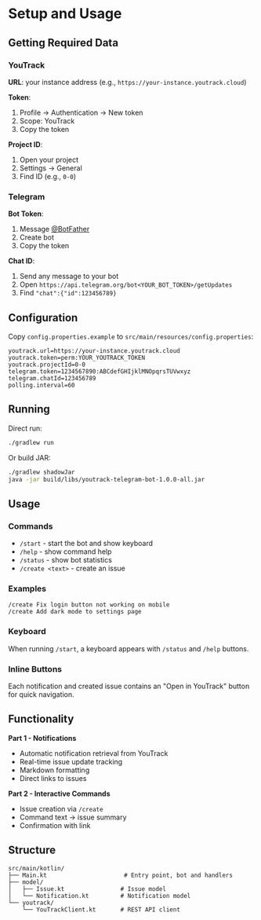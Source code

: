 # Setup and Usage

## Getting Required Data

### YouTrack

**URL**: your instance address (e.g., `https://your-instance.youtrack.cloud`)

**Token**: 
1. Profile → Authentication → New token
2. Scope: YouTrack
3. Copy the token

**Project ID**:
1. Open your project
2. Settings → General
3. Find ID (e.g., `0-0`)

### Telegram

**Bot Token**:
1. Message [@BotFather](https://t.me/BotFather)
2. Create bot
3. Copy the token

**Chat ID**:
1. Send any message to your bot
2. Open `https://api.telegram.org/bot<YOUR_BOT_TOKEN>/getUpdates`
3. Find `"chat":{"id":123456789}`

## Configuration

Copy `config.properties.example` to `src/main/resources/config.properties`:

```properties
youtrack.url=https://your-instance.youtrack.cloud
youtrack.token=perm:YOUR_YOUTRACK_TOKEN
youtrack.projectId=0-0
telegram.token=1234567890:ABCdefGHIjklMNOpqrsTUVwxyz
telegram.chatId=123456789
polling.interval=60
```

## Running

Direct run:
```bash
./gradlew run
```

Or build JAR:
```bash
./gradlew shadowJar
java -jar build/libs/youtrack-telegram-bot-1.0.0-all.jar
```

## Usage

### Commands

- `/start` - start the bot and show keyboard
- `/help` - show command help
- `/status` - show bot statistics
- `/create <text>` - create an issue

### Examples

```
/create Fix login button not working on mobile
/create Add dark mode to settings page
```

### Keyboard

When running `/start`, a keyboard appears with `/status` and `/help` buttons.

### Inline Buttons

Each notification and created issue contains an "Open in YouTrack" button for quick navigation.

## Functionality

**Part 1 - Notifications**
- Automatic notification retrieval from YouTrack
- Real-time issue update tracking
- Markdown formatting
- Direct links to issues

**Part 2 - Interactive Commands**
- Issue creation via `/create`
- Command text → issue summary
- Confirmation with link

## Structure

```
src/main/kotlin/
├── Main.kt                      # Entry point, bot and handlers
├── model/
│   ├── Issue.kt                # Issue model
│   └── Notification.kt         # Notification model
└── youtrack/
    └── YouTrackClient.kt       # REST API client
```
